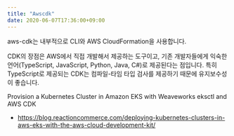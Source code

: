 ```yaml
---
title: "Awscdk"
date: 2020-06-07T17:36:00+09:00
---
```


aws-cdk는 내부적으로 CLI와 AWS CloudFormation을 사용합니다.

CDK의 장점은 AWS에서 직접 개발해서 제공하는 도구이고, 기존 개발자들에게 익숙한 언어(TypeScript, JavaScript, Python, Java, C#)로 제공된다는 점입니다. 특히 TypeScript로 제공되는 CDK는 컴파일-타임 타입 검사를 제공하기 때문에 유지보수성이 좋습니다.

Provision a Kubernetes Cluster in Amazon EKS with Weaveworks eksctl and AWS CDK
 - https://blog.reactioncommerce.com/deploying-kubernetes-clusters-in-aws-eks-with-the-aws-cloud-development-kit/